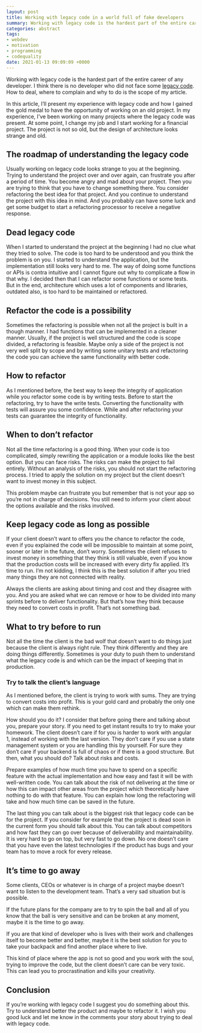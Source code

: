 ```yaml
---
layout: post
title: Working with legacy code in a world full of fake developers
summary: Working with legacy code is the hardest part of the entire career of any developer. I think there is no developer who did not face some.
categories: abstract
tags:
- webdev
- motivation
- programming
- codequality
date: 2021-01-13 09:09:09 +0000
---
```


Working with legacy code is the hardest part of the entire career of any developer. I think there is no developer who did not face some [legacy code](https://www.techopedia.com/definition/25326/legacy-code). How to deal, where to complain and why to do is the scope of my article.

In this article, I’ll present my experience with legacy code and how I gained the gold medal to have the opportunity of working on an old project. In my experience, I’ve been working on many projects where the legacy code was present. At some point, I change my job and I start working for a financial project. The project is not so old, but the design of architecture looks strange and old.

## The roadmap of understanding the legacy code

Usually working on legacy code looks strange to you at the beginning. Trying to understand the project over and over again, can frustrate you after a period of time. You become angry and mad about your project. Then you are trying to think that you have to change something there. You consider refactoring the best idea for that project. And you continue to understand the project with this idea in mind. And you probably can have some luck and get some budget to start a refactoring processor to receive a negative response.

## Dead legacy code

When I started to understand the project at the beginning I had no clue what they tried to solve. The code is too hard to be understood and you think the problem is on you. I started to understand the application, but the implementation still looks very hard to me. The way of doing some functions or APIs is contra intuitive and I cannot figure out why to complicate a flow in that why. I decided then that I can refactor some functions or some tests. But in the end, architecture which uses a lot of components and libraries, outdated also, is too hard to be maintained or refactored.

## Refactor the code is a possibility

Sometimes the refactoring is possible when not all the project is built in a though manner. I had functions that can be implemented in a cleaner manner. Usually, if the project is well structured and the code is scope divided, a refactoring is feasible. Maybe only a side of the project is not very well split by scope and by writing some unitary tests and refactoring the code you can achieve the same functionality with better code.

## How to refactor

As I mentioned before, the best way to keep the integrity of application while you refactor some code is by writing tests. Before to start the refactoring, try to have the write tests. Converting the functionality with tests will assure you some confidence. While and after refactoring your tests can guarantee the integrity of functionality.

## When to don’t refactor

Not all the time refactoring is a good thing. When your code is too complicated, simply rewriting the application or a module looks like the best option. But you can face risks. The risks can make the project to fail entirely. Without an analysis of the risks, you should not start the refactoring process. I tried to apply the solution on my project but the client doesn’t want to invest money in this subject.

This problem maybe can frustrate you but remember that is not your app so you’re not in charge of decisions. You still need to inform your client about the options available and the risks involved.

## Keep legacy code as long as possible

If your client doesn’t want to offers you the chance to refactor the code, even if you explained the code will be impossible to maintain at some point, sooner or later in the future, don’t worry. Sometimes the client refuses to invest money in something that they think is still valuable, even if you know that the production costs will be increased with every dirty fix applied. It’s time to run. I’m not kidding, I think this is the best solution if after you tried many things they are not connected with reality.

Always the clients are asking about timing and cost and they disagree with you. And you are asked what we can remove or how to be divided into many sprints before to deliver functionality. But that’s how they think because they need to convert costs in profit. That’s not something bad.

## What to try before to run

Not all the time the client is the bad wolf that doesn’t want to do things just because the client is always right rule. They think differently and they are doing things differently. Sometimes is your duty to push them to understand what the legacy code is and which can be the impact of keeping that in production.

### Try to talk the client’s language

As I mentioned before, the client is trying to work with sums. They are trying to convert costs into profit. This is your gold card and probably the only one which can make them rethink.

How should you do it? I consider that before going there and talking about you, prepare your story. If you need to get instant results to try to make your homework. The client doesn’t care if for you is harder to work with angular 1, instead of working with the last version. They don’t care if you use a state management system or you are handling this by yourself. For sure they don’t care if your backend is full of chaos or if there is a good structure. But then, what you should do? Talk about risks and costs.

Prepare examples of how much time you have to spend on a specific feature with the actual implementation and how easy and fast it will be with well-written code. You can talk about the risk of not delivering at the time or how this can impact other areas from the project which theoretically have nothing to do with that feature. You can explain how long the refactoring will take and how much time can be saved in the future.

The last thing you can talk about is the biggest risk that legacy code can be for the project. If you consider for example that the project is dead soon in the current form you should talk about this. You can talk about competitors and how fast they can go over because of deliverability and maintainability. It is very hard to go on top, but very fast to go down. No one doesn’t care that you have even the latest technologies if the product has bugs and your team has to move a rock for every release.

## It’s time to go away

Some clients, CEOs or whatever is in charge of a project maybe doesn’t want to listen to the development team. That’s a very sad situation but is possible.

If the future plans for the company are to try to spin the ball and all of you know that the ball is very sensitive and can be broken at any moment, maybe it is the time to go away.

If you are that kind of developer who is lives with their work and challenges itself to become better and better, maybe it is the best solution for you to take your backpack and find another place where to live.

This kind of place where the app is not so good and you work with the soul, trying to improve the code, but the client doesn’t care can be very toxic. This can lead you to procrastination and kills your creativity.

## Conclusion

If you’re working with legacy code I suggest you do something about this. Try to understand better the product and maybe to refactor it. I wish you good luck and let me know in the comments your story about trying to deal with legacy code.